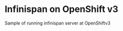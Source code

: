 Infinispan on OpenShift v3
=========================

Sample of running infinispan server at OpenShiftv3
